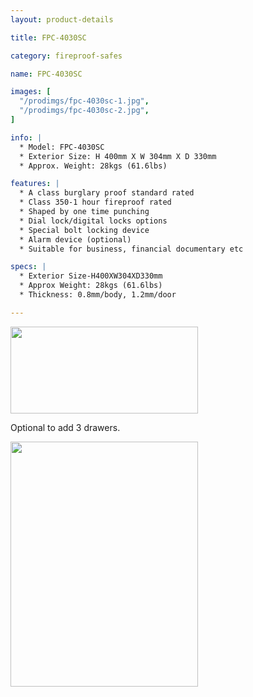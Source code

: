 ```yaml
---
layout: product-details

title: FPC-4030SC

category: fireproof-safes

name: FPC-4030SC

images: [
  "/prodimgs/fpc-4030sc-1.jpg",
  "/prodimgs/fpc-4030sc-2.jpg",
]

info: |
  * Model: FPC-4030SC
  * Exterior Size: H 400mm X W 304mm X D 330mm
  * Approx. Weight: 28kgs (61.6lbs)

features: |
  * A class burglary proof standard rated
  * Class 350-1 hour fireproof rated
  * Shaped by one time punching
  * Dial lock/digital locks options
  * Special bolt locking device
  * Alarm device (optional)
  * Suitable for business, financial documentary etc

specs: |
  * Exterior Size-H400XW304XD330mm
  * Approx Weight: 28kgs (61.6lbs)
  * Thickness: 0.8mm/body, 1.2mm/door

---
```


<img alt="" src="{IMAGE_CDN}/fpc-4030sc-3.jpg" style="width: 300px; height: 139px;" />

Optional to add 3 drawers.

<img alt="" src="{IMAGE_CDN}/fpc-4030sc-4.jpg" style="width: 300px; height: 392px;" />

